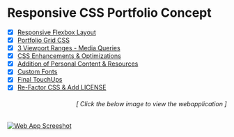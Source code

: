 # Responsive CSS Portfolio Concept

- [x] [Responsive Flexbox Layout](https://github.com/luc1dLife/Responsive_Portfolio/issues/1)
- [x] [Portfolio Grid CSS](https://github.com/luc1dLife/Responsive_Portfolio/issues/2)
- [x] [3 Viewport Ranges - Media Queries](https://github.com/luc1dLife/Responsive_Portfolio/issues/3)
- [x] [CSS Enhancements & Optimizations](https://github.com/luc1dLife/Responsive_Portfolio/issues/4) 
- [x] [Addition of Personal Content & Resources](https://github.com/luc1dLife/Responsive_Portfolio/issues/5)
- [x] [Custom Fonts](https://github.com/luc1dLife/Responsive_Portfolio/issues/11)
- [x] [Final TouchUps](https://github.com/luc1dLife/Responsive_Portfolio/issues/20)
- [x] [Re-Factor CSS & Add LICENSE](https://github.com/luc1dLife/Responsive_Portfolio/issues/26)
<h6><p align="right">[ Click the below image to view the webapplication ]</p></h6>
<a href="https://luc1dlife.github.io/Responsive_Portfolio/">
  <img src="https://raw.githubusercontent.com/luc1dLife/Responsive_Portfolio/master/assets/img/Preview.png" alt="Web App Screeshot">
</a>
